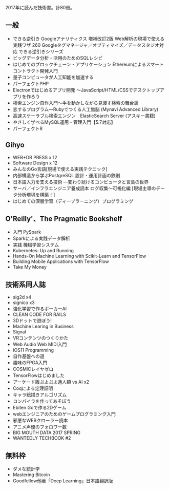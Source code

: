 2017年に読んだ技術書。計80冊。

## 一般
* できる逆引き Googleアナリティクス 増補改訂2版 Web解析の現場で使える実践ワザ 260 Googleタグマネージャ／オプティマイズ／データスタジオ対応 できる逆引きシリーズ
* ビッグデータ分析・活用のためのSQLレシピ
* はじめてのブロックチェーン・アプリケーション Ethereumによるスマートコントラクト開発入門
* 量子コンピュータが人工知能を加速する
* パーフェクトPHP
* Electronではじめるアプリ開発 ～JavaScript/HTML/CSSでデスクトップアプリを作ろう
* 検索エンジン自作入門～手を動かしながら見渡す検索の舞台裏
* 恋するプログラム―Rubyでつくる人工無脳 (Mynavi Advanced Library)
* 高速スケーラブル検索エンジン　ElasticSearch Server (アスキー書籍)
* やさしく学べるMySQL運用・管理入門【5.7対応】
* パーフェクトR

## Gihyo
* WEB+DB PRESS x 12
* Software Design x 12
* みんなのGo言語[現場で使える実践テクニック]
* 内部構造から学ぶPostgreSQL 設計・運用計画の鉄則
* 日本語入力を支える技術 ―変わり続けるコンピュータと言葉の世界
* サーバ／インフラエンジニア養成読本 ログ収集〜可視化編 [現場主導のデータ分析環境を構築！]
* はじめての深層学習（ディープラーニング）プログラミング

## O'Reilly'、The Pragmatic Bookshelf
* 入門 PySpark
* Sparkによる実践データ解析
* 実践 機械学習システム
* Kubernetes: Up and Running
* Hands-On Machine Learning with Scikit-Learn and TensorFlow
* Building Mobile Applications with TensorFlow
* Take My Money

## 技術系同人誌
* sig2d x4
* signico x3
* 強化学習で作るポーカーAI
* CLEAN CODE FOR RAILS
* 3Dドットで遊ぼう!
* Machine Learing in Business
* Signal
* VRコンテンツのつくりかた
* Web Audio Web MIDI入門
* iOS11 Programming
* 自作基盤への道
* 趣味のFPGA入門
* COSMICレイヤゼロ
* TensorFlowはじめました
* アーケード版ぷよぷよ通人類 vs AI x2
* Coqによる定理証明
* キャラ絵描きアルゴリズム
* コンパイラを作ってあそぼう
* Ebiten  Goで作る2Dゲーム
* webエンジニアのためのゲームプログラミング入門
* 邪悪なWEBクローラー読本
* アニメ声優のフォロワー数
* BIG MOUTH DATA 2017 SPRING
* WANTEDLY TECHBOOK #2

## 無料枠
* ダメな統計学
* Mastering Bitcoin
* Goodfellow他著「Deep Learning」日本語翻訳版

